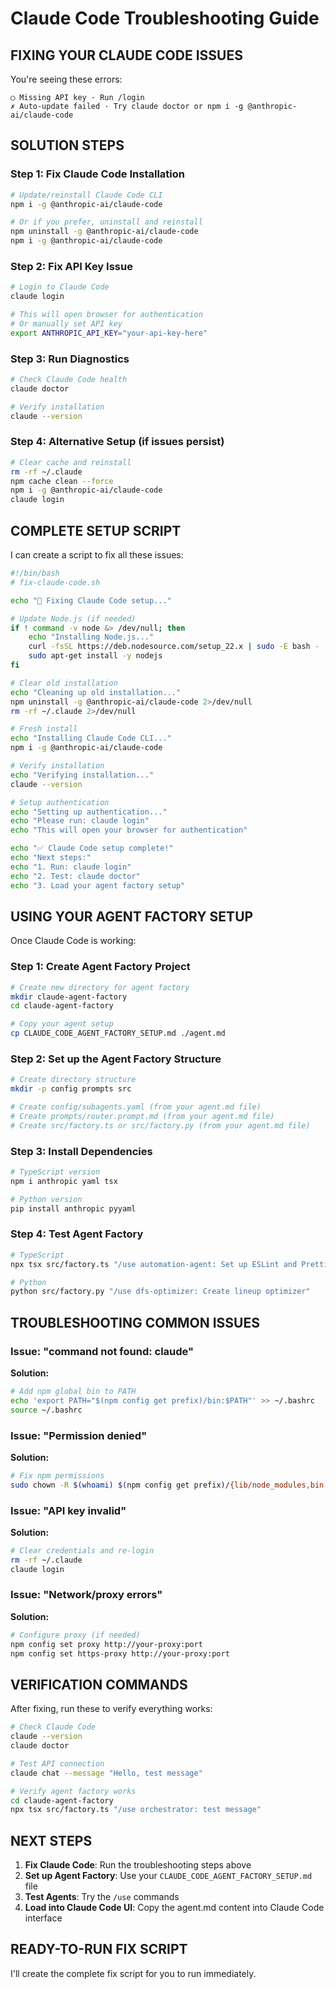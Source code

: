 # Claude Code Troubleshooting Guide

## FIXING YOUR CLAUDE CODE ISSUES

You're seeing these errors:

```
◯ Missing API key · Run /login
✗ Auto-update failed · Try claude doctor or npm i -g @anthropic-ai/claude-code
```

## SOLUTION STEPS

### Step 1: Fix Claude Code Installation

```bash
# Update/reinstall Claude Code CLI
npm i -g @anthropic-ai/claude-code

# Or if you prefer, uninstall and reinstall
npm uninstall -g @anthropic-ai/claude-code
npm i -g @anthropic-ai/claude-code
```

### Step 2: Fix API Key Issue

```bash
# Login to Claude Code
claude login

# This will open browser for authentication
# Or manually set API key
export ANTHROPIC_API_KEY="your-api-key-here"
```

### Step 3: Run Diagnostics

```bash
# Check Claude Code health
claude doctor

# Verify installation
claude --version
```

### Step 4: Alternative Setup (if issues persist)

```bash
# Clear cache and reinstall
rm -rf ~/.claude
npm cache clean --force
npm i -g @anthropic-ai/claude-code
claude login
```

## COMPLETE SETUP SCRIPT

I can create a script to fix all these issues:

```bash
#!/bin/bash
# fix-claude-code.sh

echo "🔧 Fixing Claude Code setup..."

# Update Node.js (if needed)
if ! command -v node &> /dev/null; then
    echo "Installing Node.js..."
    curl -fsSL https://deb.nodesource.com/setup_22.x | sudo -E bash -
    sudo apt-get install -y nodejs
fi

# Clear old installation
echo "Cleaning up old installation..."
npm uninstall -g @anthropic-ai/claude-code 2>/dev/null
rm -rf ~/.claude 2>/dev/null

# Fresh install
echo "Installing Claude Code CLI..."
npm i -g @anthropic-ai/claude-code

# Verify installation
echo "Verifying installation..."
claude --version

# Setup authentication
echo "Setting up authentication..."
echo "Please run: claude login"
echo "This will open your browser for authentication"

echo "✅ Claude Code setup complete!"
echo "Next steps:"
echo "1. Run: claude login"
echo "2. Test: claude doctor"
echo "3. Load your agent factory setup"
```

## USING YOUR AGENT FACTORY SETUP

Once Claude Code is working:

### Step 1: Create Agent Factory Project

```bash
# Create new directory for agent factory
mkdir claude-agent-factory
cd claude-agent-factory

# Copy your agent setup
cp CLAUDE_CODE_AGENT_FACTORY_SETUP.md ./agent.md
```

### Step 2: Set up the Agent Factory Structure

```bash
# Create directory structure
mkdir -p config prompts src

# Create config/subagents.yaml (from your agent.md file)
# Create prompts/router.prompt.md (from your agent.md file)
# Create src/factory.ts or src/factory.py (from your agent.md file)
```

### Step 3: Install Dependencies

```bash
# TypeScript version
npm i anthropic yaml tsx

# Python version
pip install anthropic pyyaml
```

### Step 4: Test Agent Factory

```bash
# TypeScript
npx tsx src/factory.ts "/use automation-agent: Set up ESLint and Prettier"

# Python
python src/factory.py "/use dfs-optimizer: Create lineup optimizer"
```

## TROUBLESHOOTING COMMON ISSUES

### Issue: "command not found: claude"

**Solution:**

```bash
# Add npm global bin to PATH
echo 'export PATH="$(npm config get prefix)/bin:$PATH"' >> ~/.bashrc
source ~/.bashrc
```

### Issue: "Permission denied"

**Solution:**

```bash
# Fix npm permissions
sudo chown -R $(whoami) $(npm config get prefix)/{lib/node_modules,bin,share}
```

### Issue: "API key invalid"

**Solution:**

```bash
# Clear credentials and re-login
rm -rf ~/.claude
claude login
```

### Issue: "Network/proxy errors"

**Solution:**

```bash
# Configure proxy (if needed)
npm config set proxy http://your-proxy:port
npm config set https-proxy http://your-proxy:port
```

## VERIFICATION COMMANDS

After fixing, run these to verify everything works:

```bash
# Check Claude Code
claude --version
claude doctor

# Test API connection
claude chat --message "Hello, test message"

# Verify agent factory works
cd claude-agent-factory
npx tsx src/factory.ts "/use orchestrator: test message"
```

## NEXT STEPS

1. **Fix Claude Code**: Run the troubleshooting steps above
2. **Set up Agent Factory**: Use your `CLAUDE_CODE_AGENT_FACTORY_SETUP.md` file
3. **Test Agents**: Try the `/use` commands
4. **Load into Claude Code UI**: Copy the agent.md content into Claude Code interface

## READY-TO-RUN FIX SCRIPT

I'll create the complete fix script for you to run immediately.

